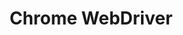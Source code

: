 ---
title: "Chrome WebDriver"
description: "Name chromedriver"
lead: "https://registry.npmmirror.com/binary.html?path=chromedriver/"
weight: 4
---